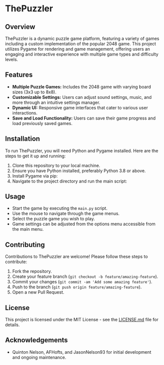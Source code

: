 # ThePuzzler

## Overview
ThePuzzler is a dynamic puzzle game platform, featuring a variety of games including a custom implementation of the popular 2048 game. This project utilizes Pygame for rendering and game management, offering users an engaging and interactive experience with multiple game types and difficulty levels.

## Features
- **Multiple Puzzle Games:** Includes the 2048 game with varying board sizes (3x3 up to 8x8).
- **Customizable Settings:** Users can adjust sound settings, music, and more through an intuitive settings manager.
- **Dynamic UI:** Responsive game interfaces that cater to various user interactions.
- **Save and Load Functionality:** Users can save their game progress and load previously saved games.

## Installation
To run ThePuzzler, you will need Python and Pygame installed. Here are the steps to get it up and running:
1. Clone this repository to your local machine.
2. Ensure you have Python installed, preferably Python 3.8 or above.
3. Install Pygame via pip:
4. Navigate to the project directory and run the main script:

## Usage
- Start the game by executing the `main.py` script.
- Use the mouse to navigate through the game menus.
- Select the puzzle game you wish to play.
- Game settings can be adjusted from the options menu accessible from the main menu.

## Contributing
Contributions to ThePuzzler are welcome! Please follow these steps to contribute:
1. Fork the repository.
2. Create your feature branch (`git checkout -b feature/amazing-feature`).
3. Commit your changes (`git commit -am 'Add some amazing feature'`).
4. Push to the branch (`git push origin feature/amazing-feature`).
5. Open a new Pull Request.

## License
This project is licensed under the MIT License - see the [LICENSE.md](LICENSE.md) file for details.

## Acknowledgements
- Quinton Nelson, AFHofts, and JasonNelson93 for initial development and ongoing maintenance.
